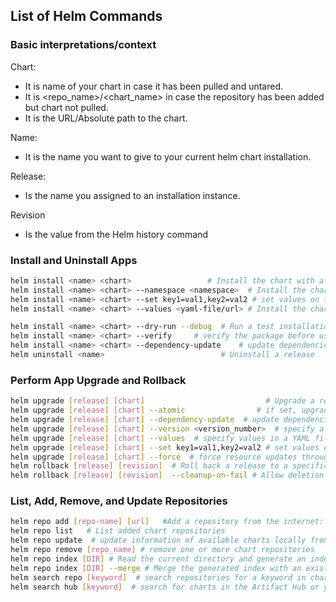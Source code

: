 ## List of Helm Commands

### Basic interpretations/context

Chart:
- It is name of your chart in case it has been pulled and untared.
- It is <repo_name>/<chart_name> in case the repository has been added but chart not pulled.
- It is the URL/Absolute path to the chart.

Name:
- It is the name you want to give to your current helm chart installation.

Release:
- Is the name you assigned to an installation instance. 

Revision
- Is the value from the Helm history command

### Install and Uninstall Apps

```bash
helm install <name> <chart>                 # Install the chart with a name
helm install <name> <chart> --namespace <namespace>  # Install the chart in a specific namespace
helm install <name> <chart> --set key1=val1,key2=val2 # set values on the command line (can specify multiple or separate values with commas)
helm install <name> <chart> --values <yaml-file/url> # Install the chart with your specified values

helm install <name> <chart> --dry-run --debug  # Run a test installation to validate chart (p)
helm install <name> <chart> --verify     # verify the package before using it 
helm install <name> <chart> --dependency-update    # update dependencies if they are missing before installing the chart
helm uninstall <name>                          # Uninstall a release
```

### Perform App Upgrade and Rollback
```bash
helm upgrade [release] [chart]                           # Upgrade a release
helm upgrade [release] [chart] --atomic                # if set, upgrade process rolls back changes made in case of failed upgrade.
helm upgrade [release] [chart] --dependency-update  # update dependencies if they are missing before installing the chart
helm upgrade [release] [chart] --version <version_number>  # specify a version constraint for the chart version to use
helm upgrade [release] [chart] --values  # specify values in a YAML file or a URL (can specify multiple)
helm upgrade [release] [chart] --set key1=val1,key2=val2 # set values on the command line (can specify multiple or separate valuese)
helm upgrade [release] [chart] --force  # force resource updates through a replacement strategy
helm rollback [release] [revision]  # Roll back a release to a specific revision
helm rollback [release] [revision]  --cleanup-on-fail # Allow deletion of new resources created in this rollback when rollback fails
``` 

### List, Add, Remove, and Update Repositories
```bash
helm repo add [repo-name] [url]   #Add a repository from the internet:
helm repo list   # List added chart repositories
helm repo update  # update information of available charts locally from chart repositories
helm repo remove [repo_name] # remove one or more chart repositories
helm repo index [DIR] # Read the current directory and generate an index file based on the charts found.
helm repo index [DIR] --merge # Merge the generated index with an existing index file
helm search repo [keyword]  # search repositories for a keyword in charts
helm search hub [keyword]  # search for charts in the Artifact Hub or your own hub instance